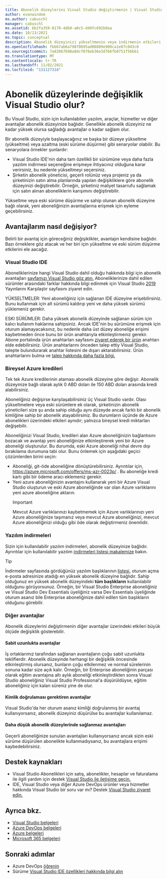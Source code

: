 ```yaml
---
title: Abonelik düzeylerini Visual Studio değiştirmenin | Visual Studio Pazar
author: evanwindom
ms.author: cabuschl
manager: cabuschl
ms.assetid: bb2fa359-8170-4db0-a0c5-d49fc692b0aa
ms.date: 10/13/2021
ms.topic: conceptual
description: Abonelik düzeyinizi yükseltmenin veya indirmenin etkileri Visual Studio öğrenin.
ms.openlocfilehash: fbb67ab6a79870695ad00809e900ca1e07c043c0
ms.sourcegitcommit: 7a820b7698a8dcf076eb36e3d766fb0751f56bb1
ms.translationtype: MT
ms.contentlocale: tr-TR
ms.lasthandoff: 11/02/2021
ms.locfileid: "131127318"
---
```

# <a name="what-happens-when-you-change-visual-studio-subscription-levels"></a>Abonelik düzeylerinde değişiklik Visual Studio olur?
Bu Visual Studio, sizin için kullanılabilen yazılım, araçlar, hizmetler ve diğer avantajlar abonelik düzeyinize bağlıdır.  Genellikle abonelik düzeyiniz ne kadar yüksek olursa sağladığı avantajlar o kadar sağlam olur.  

Bir abonelik düzeyiyle başlayacağınız ve başka bir düzeye yükseltme (yükseltme) veya azaltma (eski sürüme düşürme) gibi senaryolar olabilir.  Bu senaryolara örnekler şunlardır:
- Visual Studio IDE'nin daha tam özellikli bir sürümüne veya daha fazla yazılım indirmesi seçeneğine erişmeye ihtiyacınız olduğuna karar verirsiniz, bu nedenle yükseltmeyi seçersiniz. 
- Şirketin abonelik yöneticisi, geçerli rolünüz veya projeniz ya da şirketinizin satın alma planlarında yapılan değişikliklere göre abonelik düzeyinizi değiştirebilir. Örneğin, şirketiniz maliyet tasarrufu sağlamak için satın alınan aboneliklerin karışımını değiştirebilir.  

Yükseltme veya eski sürüme düşürme ve sahip olunan abonelik düzeyine bağlı olarak, yeni aboneliğinizin avantajlarına erişmek için eyleme geçebilirsiniz.

## <a name="how-do-my-benefits-change"></a>Avantajlarım nasıl değişiyor?
Belirli bir avantaj için göreceğiniz değişiklikler, avantajın kendisine bağlıdır.  Bazı örneklere göz atacak ve her biri için yükseltme ve eski sürüm düşürme etkilerini ele aacağız.

### <a name="visual-studio-ide"></a>Visual Studio IDE
Aboneliklerinize hangi Visual Studio dahil olduğu hakkında bilgi için abonelik avantajları [sayfamızı Visual Studio göz atın.](https://visualstudio.microsoft.com/vs/benefits/) Aboneliklerinize dahil edilen sürümler arasındaki farklar hakkında bilgi edinmek için Visual Studio [2019](https://visualstudio.microsoft.com/vs/compare/) Yayınlarını Karşılaştır sayfasını ziyaret edin.
 
YÜKSELTMELER: Yeni aboneliğiniz için sağlanan IDE düzeyine erişebilirsiniz.  Bunu kullanmak için alt sürümü kaldırıp yeni ve daha yüksek sürümü yüklemeniz gerekir.  

ESKI SÜRÜMLER: Daha yüksek abonelik düzeyinde sağlanan sürüm için kalıcı kullanım haklarına sahipsiniz.  Ancak IDE'nin bu sürümüne erişmek için oturum alamayacaksınız, bu nedenle daha üst  düzey aboneliğe erişimi kaybetmeden önce bunu bir ürün anahtarıyla etkinleştirmeniz gerekir.  Abone portalında ürün anahtarları sayfasını [ziyaret ederek bir ürün](https://my.visualstudio.com/productkeys) anahtarı elde edebilirsiniz.  Ürün anahtarlarını önceden talep ettiy Visual Studio, talepte bulundurarak anahtar listesini de dışarı aktarabilirsiniz. Ürün anahtarlarını bulma ve [talep hakkında daha fazla bilgi.](find-keys.md)

### <a name="individual-azure-credits"></a>Bireysel Azure kredileri
Tek tek Azure kredilerinin ataması abonelik düzeyine göre değişir.  Abonelik düzeyinize bağlı olarak aylık 0 ABD doları ile 150 ABD doları arasında kredi alabilirsiniz.  

Aboneliğiniz değişirse karşılaşabilirsiniz üç Visual Studio vardır.  Olası yükseltmelere veya eski sürümlere ek olarak, şirketinizin abonelik yöneticileri size şu anda sahip olduğu aynı düzeyde ancak farklı bir abonelik kimliğine sahip bir abonelik atayabilirsiniz.  Bu durumların üçünde de Azure abonelikleri üzerindeki etkileri aynıdır; yalnızca bireysel kredi miktarları değişebilir. 

Aboneliğinizi Visual Studio, kredileri alan Azure aboneliğinizin bağlantısını bozacak ve avantajı yeni aboneliğinize etkinleştirerek yeni bir Azure aboneliği oluşturulur.  Bu durumda, eski Azure aboneliği nihai devre dışı bırakılama durumuna tabi olur.  Bunu önlemek için aşağıdaki geçici çözümlerden birini seçin:
- Aboneliği, git-öde aboneliğine dönüştürebilirsiniz.  Ayrıntılar için, https://azure.microsoft.com/offers/ms-azr-0023p/ .  Bu aboneliğe kredi kartı gibi bir ödeme aracı eklemeniz gerekir. 
- Yeni azure aboneliğinizin avantajını kullanarak yeni bir Azure Visual Studio oluşturun ve eski Azure aboneliğinde var olan Azure varlıklarını yeni azure aboneliğine aktarın. 
  > [!IMPORTANT]
  > Mevcut Azure varlıklarınızı kaybetmemek için Azure varlıklarınızı yeni Azure aboneliğinize taşımanız veya mevcut Azure aboneliğinizi, mevcut Azure aboneliğinizi olduğu gibi öde olarak değiştirmeniz önemlidir. 
 
### <a name="software-downloads"></a>Yazılım indirmeleri
Sizin için kullanılabilir yazılım indirmeleri, abonelik düzeyinize bağlıdır.  Ayrıntılar için kullanılabilir yazılım [indirmeleri listesi makalemize](software-download-list.md) bakın. 

  > [!TIP] 
  > İndirmeler sayfasında gördüğünüz yazılım başlıklarının [listesi,](https://my.visualstudio.com/downloads) oturum açma e-posta adresinize atadığı en yüksek abonelik düzeyine bağlıdır.  Sahip olduğunuz en yüksek abonelik düzeyindeki **tüm başlıkların** kullanılabilir olduğunu görüyorsunuz.  Örneğin, bir Visual Studio Enterprise aboneliğiniz ve Visual Studio Dev Essentials üyeliğiniz varsa Dev Essentials üyeliğinde oturum asanız bile Enterprise aboneliğinize dahil edilen tüm başlıkların olduğunu görebilir.  

### <a name="other-benefits"></a>Diğer avantajlar 
Abonelik düzeylerini değiştirmenin diğer avantajlar üzerindeki etkileri büyük ölçüde değişiklik gösterebilir.  

#### <a name="benefits-with-a-fixed-length"></a>Sabit uzunlukta avantajlar
İş ortaklarımız tarafından sağlanan avantajların çoğu sabit uzunlukta tekliflerdir.  Abonelik düzeyinde herhangi bir değişiklik öncesinde etkinleştirmiş olursanız, bunların çoğu etkilenmez ve normal sürelerinin sonuna kadar size açık kalır.  Örneğin, bir Enterprise aboneliğinin parçası olarak eğitim avantajına altı aylık aboneliği etkinleştirdikten sonra Visual Studio aboneliğiniz Visual Studio Professional'a düşürüldüyse, eğitim aboneliğiniz için kalan süreniz yine de olur.  

#### <a name="benefits-that-require-authentication"></a>Kimlik doğrulaması gerektiren avantajlar
Visual Studio'da her oturum asanız kimliği doğrulanmış bir avantaj kullanıyorsanız, abonelik düzeyiniz düşürülse bu avantajlar kullanılamaz.  

#### <a name="benefits-that-are-not-available-in-lower-subscription-levels"></a>Daha düşük abonelik düzeylerinde sağlanmaz avantajları
Geçerli aboneliğinize sunulan avantajları kullanıyorsanız ancak sizin eski sürüme düşürülen abonelikte kullanmadıysanız, bu avantajlara erişimi kaybedebilirsiniz.  

## <a name="support-resources"></a>Destek kaynakları
- Visual Studio Abonelikleri için satış, abonelikler, hesaplar ve faturalama ile ilgili yardım için destek [Visual Studio ile iletişime geçin.](https://my.visualstudio.com/gethelp)
- IDE, Visual Studio veya diğer Azure DevOps ürünler veya hizmetler hakkında Visual Studio bir soru var mı?  Destek [Visual Studio ziyaret edin.](https://visualstudio.microsoft.com/support/)

## <a name="see-also"></a>Ayrıca bkz.
- [Visual Studio belgeleri](/visualstudio/)
- [Azure DevOps belgeleri](/azure/devops/)
- [Azure belgeleri](/azure/)
- [Microsoft 365 belgeleri](/microsoft-365/)

## <a name="next-steps"></a>Sonraki adımlar
- Azure DevOps [öğrenin](https://azure.microsoft.com/services/devops/)
- Sürüme [Visual Studio IDE özellikleri hakkında bilgi alın](https://visualstudio.microsoft.com/vs/compare/)